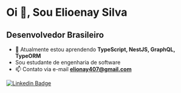 # Oi 👋, Sou Elioenay Silva</h1>
## Desenvolvedor Brasileiro </h3>

- 🌱 Atualmente estou aprendendo **TypeScript, NestJS, GraphQL, TypeORM**
- Sou estudante de engenharia de software
- 📫 Contato via e-mail **elionay407@gmail.com**

[![Linkedin Badge](https://img.shields.io/badge/LinkedIn-0077B5?style=for-the-badge&logo=linkedin&logoColor=white&link=https://www.linkedin.com/in/elioenays)](https://www.linkedin.com/in/elioenays)

